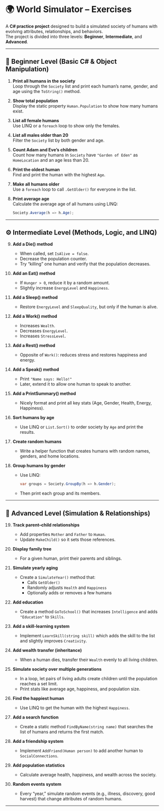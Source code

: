 # 🌍 World Simulator – Exercises

A **C# practice project** designed to build a simulated society of humans with evolving attributes, relationships, and behaviors.  
The project is divided into three levels: **Beginner**, **Intermediate**, and **Advanced**.

---

## 🧩 Beginner Level (Basic C# & Object Manipulation)

1. **Print all humans in the society**  
   Loop through the `Society` list and print each human’s name, gender, and age using the `ToString()` method.

2. **Show total population**  
   Display the static property `Human.Population` to show how many humans exist.

3. **List all female humans**  
   Use LINQ or a `foreach` loop to show only the females.

4. **List all males older than 20**  
   Filter the `Society` list by both gender and age.

5. **Count Adam and Eve’s children**  
   Count how many humans in `Society` have `"Garden of Eden"` as `HomeLocation` and an age less than 20.

6. **Print the oldest human**  
   Find and print the human with the highest `Age`.

7. **Make all humans older**  
   Use a `foreach` loop to call `.GetOlder()` for everyone in the list.

8. **Print average age**  
   Calculate the average age of all humans using LINQ:  
   ```csharp
   Society.Average(h => h.Age);
   ```

---

## ⚙️ Intermediate Level (Methods, Logic, and LINQ)

9. **Add a Die() method**  
   - When called, set `IsAlive = false`.  
   - Decrease the population counter.  
   - Try “killing” one human and verify that the population decreases.

10. **Add an Eat() method**  
    - If `Hunger > 0`, reduce it by a random amount.  
    - Slightly increase `EnergyLevel` and `Happiness`.

11. **Add a Sleep() method**  
    - Restore `EnergyLevel` and `SleepQuality`, but only if the human is alive.

12. **Add a Work() method**  
    - Increases `Wealth`.  
    - Decreases `EnergyLevel`.  
    - Increases `StressLevel`.

13. **Add a Rest() method**  
    - Opposite of `Work()`: reduces stress and restores happiness and energy.

14. **Add a Speak() method**  
    - Print `"Name says: Hello!"`  
    - Later, extend it to allow one human to speak to another.

15. **Add a PrintSummary() method**  
    - Nicely format and print all key stats (Age, Gender, Health, Energy, Happiness).

16. **Sort humans by age**  
    - Use LINQ or `List.Sort()` to order society by `Age` and print the results.

17. **Create random humans**  
    - Write a helper function that creates humans with random names, genders, and home locations.

18. **Group humans by gender**  
    - Use LINQ:  
      ```csharp
      var groups = Society.GroupBy(h => h.Gender);
      ```  
    - Then print each group and its members.

---

## 🧠 Advanced Level (Simulation & Relationships)

19. **Track parent–child relationships**  
    - Add properties `Mother` and `Father` to `Human`.  
    - Update `MakeChild()` so it sets those references.

20. **Display family tree**  
    - For a given human, print their parents and siblings.

21. **Simulate yearly aging**  
    - Create a `SimulateYear()` method that:  
      - Calls `GetOlder()`  
      - Randomly adjusts `Health` and `Happiness`  
      - Optionally adds or removes a few humans

22. **Add education**  
    - Create a method `GoToSchool()` that increases `Intelligence` and adds `"Education"` to `Skills`.

23. **Add a skill-learning system**  
    - Implement `LearnSkill(string skill)` which adds the skill to the list and slightly improves `Creativity`.

24. **Add wealth transfer (inheritance)**  
    - When a human dies, transfer their `Wealth` evenly to all living children.

25. **Simulate society over multiple generations**  
    - In a loop, let pairs of living adults create children until the population reaches a set limit.  
    - Print stats like average age, happiness, and population size.

26. **Find the happiest human**  
    - Use LINQ to get the human with the highest `Happiness`.

27. **Add a search function**  
    - Create a static method `FindByName(string name)` that searches the list of humans and returns the first match.

28. **Add a friendship system**  
    - Implement `AddFriend(Human person)` to add another human to `SocialConnections`.

29. **Add population statistics**  
    - Calculate average health, happiness, and wealth across the society.

30. **Random events system**  
    - Every “year,” simulate random events (e.g., illness, discovery, good harvest) that change attributes of random humans.

---
